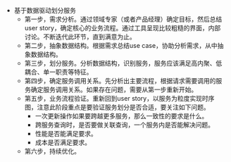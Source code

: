 - 基于数据驱动划分服务
    - 第一步，需求分析。通过领域专家（或者产品经理）确定目标，然后总结user story，确定核心的业务流程。通过工具呈现比较粗糙的界面，内部讨论。不断迭代此环节，直到满意为止。
    - 第二步，抽象数据结构。根据需求总结use case，协助分析需求，从中抽象数据结构。
    - 第三步，划分服务。分析数据结构，识别服务，服务应该满足高内聚、低耦合、单一职责等特征。
    - 第四步，确定服务调用关系。先分析出主要流程，根据请求需要调用的服务确定服务调用关系。如果存在问题，需要从第一步重新开始。
    - 第五步，业务流程验证。重新回到user story，以服务为粒度实现时序图，注意此阶段重点是要验证服务划分是否合适，要关注如下问题。
        - 一次更新操作如果要跨越更多服务，那么一致性的要求是什么。
        - 跨服务查询时，是否要做关联查询，一个服务内是否能解决问题。
        - 性能是否能满足要求。
        - 成本是否满足要求。
    - 第六步，持续优化。
